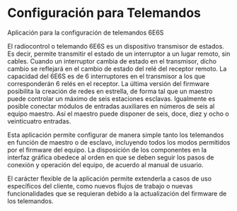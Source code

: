 # Configuración para Telemandos
Aplicación para la configuración de telemandos 6E6S

El radiocontrol o telemando 6E6S es un dispositivo transmisor de estados. Es decir, permite transmitir el estado de un interruptor a un lugar remoto, sin cables. Cuando un interruptor cambia de estado en el transmisor, dicho cambio se reflejará en el cambio de estado del relé del receptor remoto. La capacidad del 6E6S es de 6 interruptores en  el transmisor a los que corresponderán 6 relés en el receptor. La última versión del firmware posibilita la creación de redes en estrella, de forma tal que un maestro puede controlar un máximo de seis estaciones esclavas. Igualmente es posible conectar módulos de entradas auxiliares en números de seis al equipo maestro. Así el maestro puede disponer de seis, doce, diez y ocho o veinticuatro entradas.
         
Esta aplicación permite configurar de manera simple tanto los telemandos en función de maestro o de esclavo, incluyendo todos los modos permitidos por el firmware del equipo. La disposición de los componentes en la interfaz gráfica obedece al orden en que se deben seguir los pasos de conexión y operación del equipo, de acuerdo al manual de usuario.

El carácter flexible de la aplicación permite extenderla a casos de uso específicos del cliente, como nuevos flujos de trabajo o nuevas funcionalidades que se requieran debido a la actualización del firmware de los telemandos.


